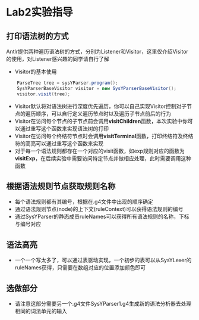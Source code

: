 # Lab2实验指导

## 打印语法树的方式
Antlr提供两种遍历语法树的方式，分别为Listener和Visitor，这里仅介绍Visitor的使用，对Listener感兴趣的同学请自行了解
- Visitor的基本使用
```java
    ParseTree tree = sysYParser.program();
    SysYParserBaseVisitor visitor = new SysYParserBaseVisitor();
    visitor.visit(tree);
```
- Visitor默认将对语法树进行深度优先遍历，你可以自己实现Visitor控制对子节点的遍历顺序，可以自行定义遍历节点时以及遍历子节点前后的行为
- Visitor在访问每个节点的子节点前会调用**visitChildren**函数，本次实验中你可以通过重写这个函数来实现语法树的打印
- Visitor在访问每个终结符节点时会调用**visitTerminal**函数，打印终结符及终结符的高亮可以通过重写这个函数来实现
- 对于每一个语法规则都存在一个对应的visit函数，如exp规则对应的函数为**visitExp**，在后续实验中需要访问特定节点并做相应处理，此时需要调用这种函数

## 根据语法规则节点获取规则名称
- 每个语法规则都有其编号，根据在.g4文件中出现的顺序确定
- 通过语法规则节点(node)的上下文(ruleContext)可以获得语法规则的编号
- 通过SysYParser的静态成员ruleNames可以获得所有语法规则的名称，下标与编号对应

## 语法高亮
- 一个一个写太多了，可以通过表驱动实现，一个初步的表可以从SysYLexer的ruleNames获得，只需要在数组对应的位置添加颜色即可

## 选做部分
- 请注意这部分需要另一个.g4文件SysYParser1.g4生成新的语法分析器去处理相同的词法单元的输入